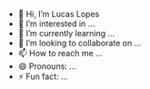 - 👋 Hi, I’m Lucas Lopes
- 👀 I’m interested in ...
- 🌱 I’m currently learning ...
- 💞️ I’m looking to collaborate on ...
- 📫 How to reach me ...
- 😄 Pronouns: ...
- ⚡ Fun fact: ...

<!---
LuksCode/LuksCode is a ✨ special ✨ repository because its `README.md` (this file) appears on your GitHub profile.
You can click the Preview link to take a look at your changes.
--->
